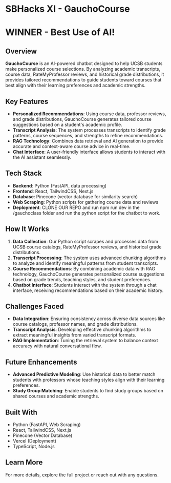 # SBHacks XI - GauchoCourse  
# WINNER - Best Use of AI!

## Overview

**GauchoCourse** is an AI-powered chatbot designed to help UCSB students make personalized course selections. By analyzing academic transcripts, course data, RateMyProfessor reviews, and historical grade distributions, it provides tailored recommendations to guide students toward courses that best align with their learning preferences and academic strengths.

## Key Features

- **Personalized Recommendations**: Using course data, professor reviews, and grade distributions, GauchoCourse generates tailored course suggestions based on a student's academic profile.
- **Transcript Analysis**: The system processes transcripts to identify grade patterns, course sequences, and strengths to refine recommendations.
- **RAG Technology**: Combines data retrieval and AI generation to provide accurate and context-aware course advice in real-time.
- **Chat Interface**: A user-friendly interface allows students to interact with the AI assistant seamlessly.

## Tech Stack

- **Backend**: Python (FastAPI, data processing)
- **Frontend**: React, TailwindCSS, Next.js
- **Database**: Pinecone (vector database for similarity search)
- **Web Scraping**: Python scripts for gathering course data and reviews
- **Deployment**: CLONE OUR REPO and run npm run dev in the /gauchoclass folder and run the python script for the chatbot to work.

## How It Works

1. **Data Collection**: Our Python script scrapes and processes data from UCSB course catalogs, RateMyProfessor reviews, and historical grade distributions.
2. **Transcript Processing**: The system uses advanced chunking algorithms to analyze and identify meaningful patterns from student transcripts.
3. **Course Recommendations**: By combining academic data with RAG technology, GauchoCourse generates personalized course suggestions based on grade trends, teaching styles, and student preferences.
4. **Chatbot Interface**: Students interact with the system through a chat interface, receiving recommendations based on their academic history.

## Challenges Faced

- **Data Integration**: Ensuring consistency across diverse data sources like course catalogs, professor names, and grade distributions.
- **Transcript Analysis**: Developing effective chunking algorithms to extract meaningful insights from varied transcript formats.
- **RAG Implementation**: Tuning the retrieval system to balance context accuracy with natural conversational flow.

## Future Enhancements

- **Advanced Predictive Modeling**: Use historical data to better match students with professors whose teaching styles align with their learning preferences.
- **Study Group Matching**: Enable students to find study groups based on shared courses and academic strengths.

## Built With

- Python (FastAPI, Web Scraping)
- React, TailwindCSS, Next.js
- Pinecone (Vector Database)
- Vercel (Deployment)
- TypeScript, Node.js

## Learn More

For more details, explore the full project or reach out with any questions.
